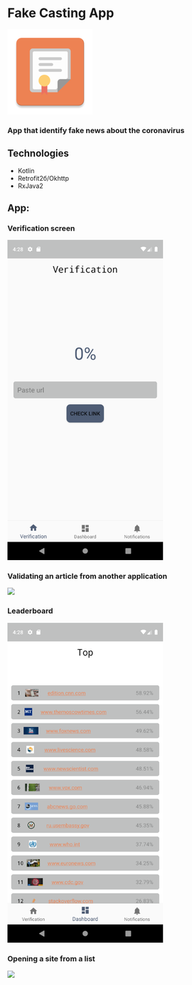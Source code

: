# Fake Casting App
 <img src="https://github.com/nikol412/fake-casting-v2/blob/screensForMD/ic_launcher.png">

### App that identify fake news about the coronavirus

## Technologies
- Kotlin  
- Retrofit2б/Okhttp
- RxJava2

## App:

### Verification screen

<img src="https://github.com/nikol412/fake-casting-v2/blob/screensForMD/verificationScreen.png" width="350">


### Validating an article from another application

<img src="https://github.com/nikol412/fake-casting-v2/blob/screensForMD/verificationFragment.gif" width="350">


### Leaderboard

<img src="https://github.com/nikol412/fake-casting-v2/blob/screensForMD/leaderboardScreen.png" width="350">


### Opening a site from a list

<img src="https://github.com/nikol412/fake-casting-v2/blob/screensForMD/LeaderboardFragment.gif" width="350">
